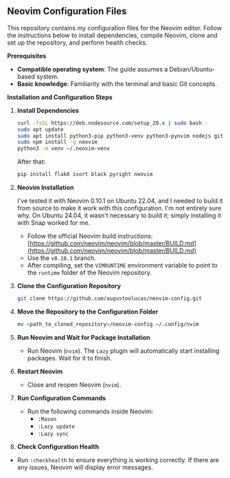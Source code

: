 ## Neovim Configuration Files

This repository contains my configuration files for the Neovim editor. Follow the instructions below to install dependencies, compile Neovim, clone and set up the repository, and perform health checks.

**Prerequisites**

- **Compatible operating system**: The guide assumes a Debian/Ubuntu-based system.
- **Basic knowledge**: Familiarity with the terminal and basic Git concepts.

**Installation and Configuration Steps**

1. **Install Dependencies**

   ```bash
   curl -fsSL https://deb.nodesource.com/setup_20.x | sudo bash -
   sudo apt update
   sudo apt install python3-pip python3-venv python3-pynvim nodejs git lua5.1 luarocks ripgrep ninja-build gettext cmake unzip curl build-essential
   sudo npm install -g neovim
   python3 -m venv ~/.neovim-venv
   ```

   After that:
   ```bash
   pip install flak8 isort black pyright neovim
   ```

3. **Neovim Installation**
  
   I've tested it with Neovim 0.10.1 on Ubuntu 22.04, and I needed to build it from source to make it work with this configuration. I'm not entirely sure why. On Ubuntu 24.04, it wasn't necessary to build it; simply installing it with Snap worked for me. 

   - Follow the official Neovim build instructions: [https://github.com/neovim/neovim/blob/master/BUILD.md](https://github.com/neovim/neovim/blob/master/BUILD.md)
   - Use the `v0.10.1` branch.
   - After compiling, set the `VIMRUNTIME` environment variable to point to the `runtime` folder of the Neovim repository.

5. **Clone the Configuration Repository**

   ```bash
   git clone https://github.com/augustoolucas/neovim-config.git
   ```

6. **Move the Repository to the Configuration Folder**

   ```bash
   mv <path_to_cloned_repository>/neovim-config ~/.config/nvim
   ```

7. **Run Neovim and Wait for Package Installation**

   - Run Neovim (`nvim`). The `Lazy` plugin will automatically start installing packages. Wait for it to finish.

8. **Restart Neovim**

   - Close and reopen Neovim (`nvim`).

9. **Run Configuration Commands**

   - Run the following commands inside Neovim:
     - `:Mason`
     - `:Lazy update`
     - `:Lazy sync`

10. **Check Configuration Health**

   - Run `:checkhealth` to ensure everything is working correctly. If there are any issues, Neovim will display error messages.
